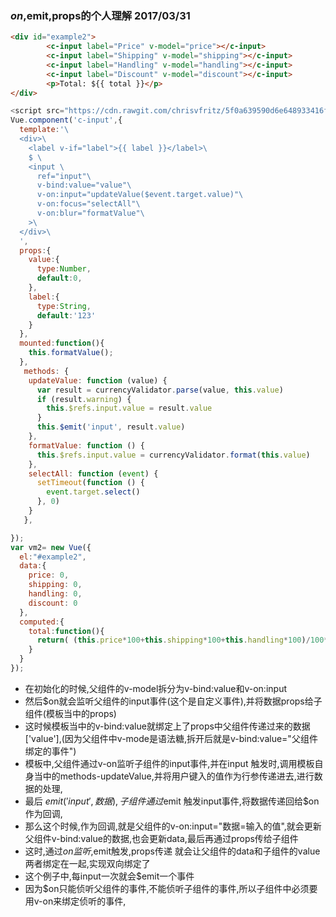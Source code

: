 ### $on,$emit,props的个人理解 2017/03/31
```html
<div id="example2">
        <c-input label="Price" v-model="price"></c-input>
        <c-input label="Shipping" v-model="shipping"></c-input>
        <c-input label="Handling" v-model="handling"></c-input>
        <c-input label="Discount" v-model="discount"></c-input>
        <p>Total: ${{ total }}</p>
</div>
```
```javascript
<script src="https://cdn.rawgit.com/chrisvfritz/5f0a639590d6e648933416f90ba7ae4e/raw/98739fb8ac6779cb2da11aaa9ab6032e52f3be00/currency-validator.js"></script>
Vue.component('c-input',{
  template:'\
  <div>\
    <label v-if="label">{{ label }}</label>\
    $ \
    <input \
      ref="input"\
      v-bind:value="value"\
      v-on:input="updateValue($event.target.value)"\
      v-on:focus="selectAll"\
      v-on:blur="formatValue"\
    >\
  </div>\
  ',
  props:{
    value:{
      type:Number,
      default:0,
    },
    label:{
      type:String,
      default:'123'
    }
  },
  mounted:function(){
    this.formatValue();
  },
   methods: {
    updateValue: function (value) {
      var result = currencyValidator.parse(value, this.value)
      if (result.warning) {
        this.$refs.input.value = result.value
      }
      this.$emit('input', result.value)
    },
    formatValue: function () {
      this.$refs.input.value = currencyValidator.format(this.value)
    },
    selectAll: function (event) {
      setTimeout(function () {
      	event.target.select()
      }, 0)
    }
   },

});
var vm2= new Vue({
  el:"#example2",
  data:{
    price: 0,
    shipping: 0,
    handling: 0,
    discount: 0
  },
  computed:{
    total:function(){
      return( (this.price*100+this.shipping*100+this.handling*100)/100*(this.discount/10)).toFixed(2);
    }
  }
});
```
- 在初始化的时候,父组件的v-model拆分为v-bind:value和v-on:input
- 然后$on就会监听父组件的input事件(这个是自定义事件),并将数据props给子组件(模板当中的props)
- 这时候模板当中的v-bind:value就绑定上了props中父组件传递过来的数据['value'],(因为父组件中v-mode是语法糖,拆开后就是v-bind:value="父组件绑定的事件")
- 模板中,父组件通过v-on监听子组件的input事件,并在input 触发时,调用模板自身当中的methods-updateValue,并将用户键入的值作为行参传递进去,进行数据的处理,
- 最后 $emit('input',数据),子组件通过$emit 触发input事件,将数据传递回给$on作为回调,
- 那么这个时候,作为回调,就是父组件的v-on:input="数据=输入的值",就会更新父组件v-bind:value的数据,也会更新data,最后再通过props传给子组件
- 这时,通过$on监听,$emit触发,props传递 就会让父组件的data和子组件的value两者绑定在一起,实现双向绑定了
- 这个例子中,每input一次就会$emit一个事件
- 因为$on只能侦听父组件的事件,不能侦听子组件的事件,所以子组件中必须要用v-on来绑定侦听的事件,